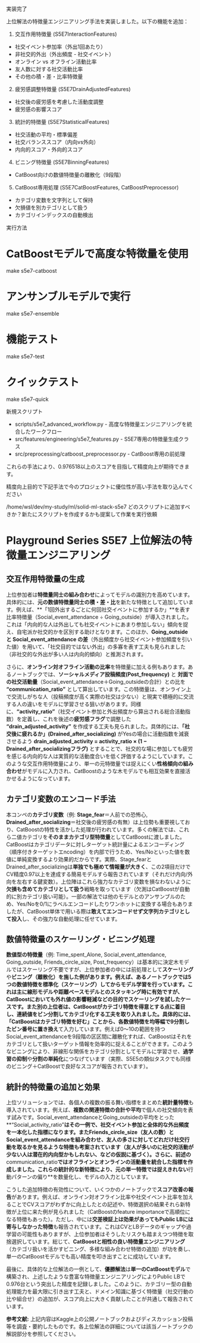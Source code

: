 実装完了

  上位解法の特徴量エンジニアリング手法を実装しました。以下の機能を追加：

  1. 交互作用特徴量 (S5E7InteractionFeatures)

  - 社交イベント参加率（外出1回あたり）
  - 非社交的外出（外出頻度 - 社交イベント）
  - オンライン vs オフライン活動比率
  - 友人数に対する社交活動比率
  - その他の積・差・比率特徴量

  2. 疲労感調整特徴量 (S5E7DrainAdjustedFeatures)

  - 社交後の疲労感を考慮した活動度調整
  - 疲労感の影響スコア

  3. 統計的特徴量 (S5E7StatisticalFeatures)

  - 社交活動の平均・標準偏差
  - 社交バランススコア（内向vs外向）
  - 内向的スコア・外向的スコア

  4. ビニング特徴量 (S5E7BinningFeatures)

  - CatBoost向けの数値特徴量の離散化（9段階）

  5. CatBoost専用処理 (S5E7CatBoostFeatures, CatBoostPreprocessor)

  - カテゴリ変数を文字列として保持
  - 欠損値を別カテゴリとして扱う
  - カテゴリインデックスの自動検出

  実行方法

  # CatBoostモデルで高度な特徴量を使用
  make s5e7-catboost

  # アンサンブルモデルで実行
  make s5e7-ensemble

  # 機能テスト
  make s5e7-test

  # クイックテスト
  make s5e7-quick

  新規スクリプト

  - scripts/s5e7_advanced_workflow.py - 高度な特徴量エンジニアリングを統合したワークフロー
  - src/features/engineering/s5e7_features.py - S5E7専用の特徴量生成クラス
  - src/preprocessing/catboost_preprocessor.py - CatBoost専用の前処理

  これらの手法により、0.976518以上のスコアを目指して精度向上が期待できます。


精度向上目的で下記手法で今のプロジェクトに優位性が高い手法を取り込んでください

/home/wsl/dev/my-study/ml/solid-ml-stack-s5e7
どのスクリプトに追加すべきか？新たにスクリプトを作成するかも提案して作業を実行依頼

# Playground Series S5E7 上位解法の特徴量エンジニアリング

## 交互作用特徴量の生成

上位参加者は**特徴量同士の組み合わせ**によってモデルの識別力を高めています。具体的には、**元の数値特徴量同士の積・差・比**を新たな特徴として追加しています。例えば、\*\*「1回外出するごとに何回社交イベントに参加するか」\*\*を表す比率特徴量（Social\_event\_attendance ÷ Going\_outside）が導入されました。これは「内向的な人は外出しても社交イベントにあまり参加しない」傾向を捉え、自宅派か社交的かを区別する助けとなります。このほか、**Going\_outside と Social\_event\_attendance の差**（外出頻度から社交イベント参加頻度を引いた値）を用いて、「社交目的ではない外出」の多寡を表す工夫も見られました（非社交的な外出が多い人は内向的傾向）と推測されます。

さらに、**オンライン対オフライン活動の比率**を特徴量に加える例もあります。あるノートブックでは、**ソーシャルメディア投稿頻度(Post\_frequency)** と **対面での社交活動量**（Social\_event\_attendance＋Going\_outsideの合計）との比を **“communication\_ratio”** として算出しています。この特徴量は、オンライン上で交流しがちな人（投稿頻度が高く実際の社交は少ない）と現実で積極的に交流する人の違いをモデルに学習させる狙いがあります。同様に、**“activity\_ratio”**（社交イベント参加と外出頻度から算出される総合活動指数）を定義し、これを後述の**疲労感フラグ**で調整した **“drain\_adjusted\_activity”** を作成する工夫も見られました。具体的には、**「社交後に疲れるか」(Drained\_after\_socializing)** がYesの場合に活動指数を減衰させるよう **drain\_adjusted\_activity = activity\_ratio × (1 − Drained\_after\_socializingフラグ)** とすることで、社交的な場に参加しても疲労を感じる内向的な人は実質的な活動度合いを低く評価するようにしています。このような交互作用特徴量により、単一の元特徴量では捉えにくい**性格傾向の組み合わせ**がモデルに入力され、CatBoostのような木モデルでも相互効果を直接活かせるようになっています。

## カテゴリ変数のエンコード手法

本コンペの**カテゴリ変数**（例: **Stage\_fear**＝人前での恐怖心, **Drained\_after\_socializing**＝社交後の疲労感の有無）は上位勢も重要視しており、CatBoostの特性を活かした処理が行われています。多くの解法では、これら二値カテゴリを**そのままカテゴリ型特徴量**としてCatBoostに渡しました。CatBoostはカテゴリデータに対しターゲット統計量によるエンコーディング（順序付きターゲットエncoding）を内部で行うため、Yes/Noといった値を数値に単純変換するより効果的だからです。実際、Stage\_fearとDrained\_after\_socializingは**単独でも極めて情報量が大きく**、この2項目だけでCV精度0.97以上を達成する簡易モデルすら報告されています（それだけ内向/外向を左右する鍵変数）。上位陣はこれら強力なカテゴリ変数を損なわないように**欠損も含めてカテゴリとして扱う**戦略を取っています（欠測はCatBoostが自動的に別カテゴリ扱い可能）。一部の解法では他のモデルとのアンサンブルのため、Yes/Noを0/1にラベルエンコードしたりワンホットに変換する場合もありましたが、CatBoost単体で用いる際は**敢えてエンコードせず文字列カテゴリとして投入**し、その強力な自動処理に任せています。

## 数値特徴量のスケーリング・ビニング処理

**数値型の特徴量**（例: Time\_spent\_Alone, Social\_event\_attendance, Going\_outside, Friends\_circle\_size, Post\_frequency）は基本的に決定木モデルではスケーリング不要ですが、上位参加者の中には前処理として**スケーリング**や**ビニング（離散化）**を施した例があります。例えば、あるノートブックでは5つの数値特徴を**標準化（スケーリング）**してからモデル学習を行っています。これは主に線形モデルや距離ベースモデルとのスタッキング時に有効ですが、CatBoostにおいても外れ値の影響軽減などの目的でスケーリングを試したケースです。また別の上位者は、**CatBoostがカテゴリ特徴を得意とする点に着目し、連続値をビン分割してカテゴリ化**する工夫を取り入れました。具体的には、「CatBoostはカテゴリ特徴を好む」ことから、各数値特徴を**均等幅で9分割したビン番号に置き換え**て入力しています。例えば0〜10の範囲を持つSocial\_event\_attendanceを9段階の区区間に離散化すれば、CatBoostはそれをカテゴリとして扱いターゲット情報を効率的に捉えることができます。このようなビニングにより、非線形な関係をカテゴリ分割としてモデルに学習させ、**過学習の抑制**や**分割の単純化**につなげています（実際、S5E5の類似タスクでも同様のビニング＋CatBoostで良好なスコアが報告されています）。

## 統計的特徴量の追加と効果

上位ソリューションでは、各個人の複数の振る舞い指標をまとめた**統計量特徴**も導入されています。例えば、**複数の関連特徴の合計や平均**で個人の社交傾向を表す試みです。Social\_event\_attendanceとGoing\_outsideの平均をとった\*\*“Social\_activity\_ratio”**はその一例で、社交イベント参加と全体的な外出頻度を一本化した指標になります。またFriends\_circle\_size（友人の数）とSocial\_event\_attendanceを組み合わせ、友人の多さに対してどれだけ社交行動を取るかを見るような特徴も考案されています（友人が多いのに社交的活動が少ない人は潜在的内向型かもしれない、などの仮説に基づく）。さらに、前述の**communication\_ratio**ではオフラインとオンラインの活動量を統合した指標を作成しました。これらの統計的な新特徴により、元の単一特徴では捉えきれない**行動パターンの偏り\*\*を数量化し、モデルの入力としています。

こうした追加特徴の有効性について、いくつかのノートブックで**スコア改善の報告**があります。例えば、オンライン対オフライン比率や社交イベント比率を加えることでCVスコアがわずかに向上したとの記述や、特徴選択の結果それら新特徴が上位に来た例が見られました（CatBoostのfeature importanceで高順位になる特徴もあった）。ただし、中には**交差検証上は効果があってもPublic LBには寄与しなかった特徴**も報告されています。これはCVとLBデータのギャップや過学習の可能性もありますが、上位参加者はそうしたリスクも踏まえつつ特徴を取捨選択しています。総じて、**CatBoostと相性の良い特徴量エンジニアリング**（カテゴリ扱いを活かすビニング、多様な組み合わせ特徴の追加）が功を奏し、単一のCatBoostモデルでも高い精度を叩き出すことに成功しています。

最後に、具体的な上位解法の一例として、**優勝解法**は**単一のCatBoostモデル**で構築され、上述したような豊富な特徴量エンジニアリングによりPublic LBで0.976台という突出した精度を記録しました。このように、カテゴリー型の自動処理能力を最大限に引き出す工夫と、ドメイン知識に基づく特徴量（社交行動の比や組合せ）の追加が、スコア向上に大きく貢献したことが共通して報告されています。

**参考文献:** 上記内容はKaggle上の公開ノートブックおよびディスカッション投稿等を調査・要約したものです。各上位解法の詳細については該当ノートブックの解説部分を参照してください。
